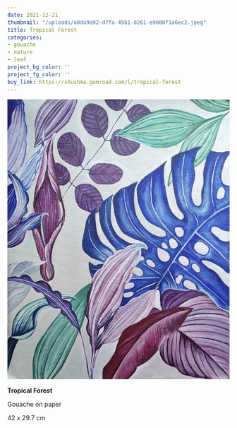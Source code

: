 ```yaml
---
date: 2021-12-21
thumbnail: "/uploads/a0da9a92-d7fa-4561-8261-e9000f1a6ec2.jpeg"
title: Tropical Forest
categories:
- gouache
- nature
- leaf
project_bg_color: ''
project_fg_color: ''
buy_link: https://shushma.gumroad.com/l/tropical-forest
---
```

![](/uploads/a0da9a92-d7fa-4561-8261-e9000f1a6ec2.jpeg)

**Tropical Forest**

Gouache on paper

 42 x 29.7 cm